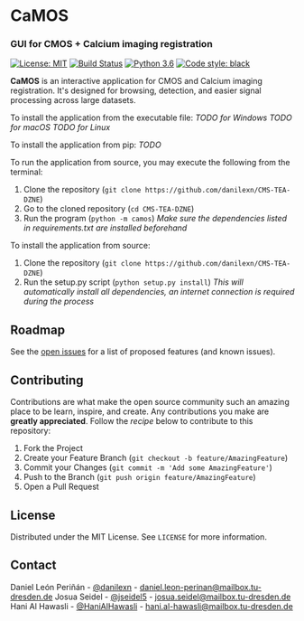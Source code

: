 # CaMOS

### GUI for CMOS + Calcium imaging registration
[![License: MIT](https://img.shields.io/badge/License-MIT-yellow.svg)](https://opensource.org/licenses/MIT)
[![Build Status](https://github.com/danilexn/CMS-TEA-DZNE/actions/workflows/python-app.yml/badge.svg)](https://github.com/danilexn/CMS-TEA-DZNE/actions)
[![Python 3.6](https://img.shields.io/badge/python-3.6-blue.svg)](https://www.python.org/downloads/release/python-360/)
[![Code style: black](https://img.shields.io/badge/code%20style-black-000000.svg)](https://github.com/python/black)

**CaMOS** is an interactive application for CMOS and Calcium imaging registration. It's designed for browsing, detection, and easier signal processing across large datasets.

To install the application from the executable file:
*TODO for Windows*
*TODO for macOS*
*TODO for Linux*

To install the application from pip:
*TODO*

To run the application from source, you may execute the following from the terminal:
1. Clone the repository (`git clone https://github.com/danilexn/CMS-TEA-DZNE`)
2. Go to the cloned repository (`cd CMS-TEA-DZNE`)
3. Run the program (`python -m camos`)
*Make sure the dependencies listed in requirements.txt are installed beforehand*

To install the application from source:
1. Clone the repository (`git clone https://github.com/danilexn/CMS-TEA-DZNE`)
2. Run the setup.py script (`python setup.py install`)
*This will automatically install all dependencies, an internet connection is required during the process*

## Roadmap
See the [open issues](https://github.com/danilexn/CMS-TEA-DZNE/issues) for a list of proposed features (and known issues).

<!-- CONTRIBUTING -->
## Contributing
Contributions are what make the open source community such an amazing place to be learn, inspire, and create. Any contributions you make are **greatly appreciated**. Follow the *recipe* below to contribute to this repository:

1. Fork the Project
2. Create your Feature Branch (`git checkout -b feature/AmazingFeature`)
3. Commit your Changes (`git commit -m 'Add some AmazingFeature'`)
4. Push to the Branch (`git push origin feature/AmazingFeature`)
5. Open a Pull Request

<!-- LICENSE -->
## License
Distributed under the MIT License. See `LICENSE` for more information.

<!-- CONTACT -->
## Contact
Daniel León Periñán - [@danilexn](https://github.com/danilexn) - daniel.leon-perinan@mailbox.tu-dresden.de
Josua Seidel - [@jseidel5](https://github.com/jseidel5) - josua.seidel@mailbox.tu-dresden.de
Hani Al Hawasli - [@HaniAlHawasli](https://github.com/HaniAlHawasli) - hani.al-hawasli@mailbox.tu-dresden.de
